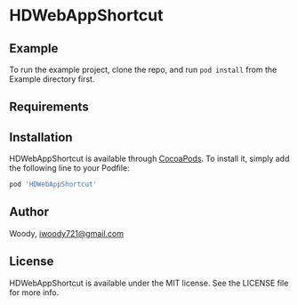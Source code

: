 # HDWebAppShortcut

## Example

To run the example project, clone the repo, and run `pod install` from the Example directory first.

## Requirements

## Installation

HDWebAppShortcut is available through [CocoaPods](https://cocoapods.org). To install
it, simply add the following line to your Podfile:

```ruby
pod 'HDWebAppShortcut'
```

## Author

Woody, iwoody721@gmail.com

## License

HDWebAppShortcut is available under the MIT license. See the LICENSE file for more info.

